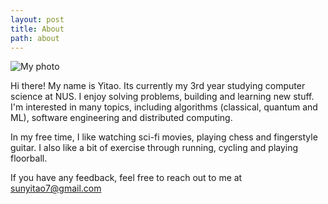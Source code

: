 ```yaml
---
layout: post
title: About
path: about
---
```


![My photo](/yitao.jpg)

Hi there! My name is Yitao. Its currently my 3rd year studying computer science at NUS. I enjoy solving problems, building and learning new stuff.
I'm interested in many topics, including algorithms (classical, quantum and ML), software engineering and distributed computing.

In my free time, I like watching sci-fi movies, playing chess and fingerstyle guitar. I also like a bit of exercise through
running, cycling and playing floorball.

If you have any feedback, feel free to reach out to me at [sunyitao7@gmail.com](mailto:sunyitao7@gmail.com)
